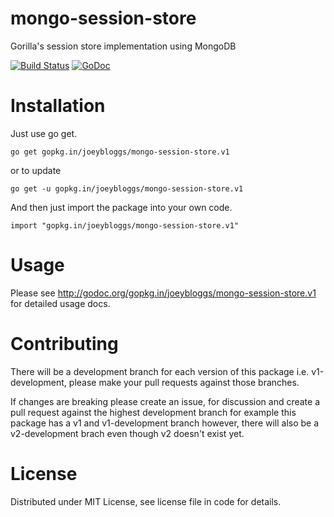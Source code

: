 # mongo-session-store
Gorilla's session store implementation using MongoDB

[![Build Status](https://travis-ci.org/joeybloggs/mongo-session-store.svg?branch=v1)](https://travis-ci.org/joeybloggs/mongo-session-store)
[![GoDoc](https://godoc.org/gopkg.in/joeybloggs/mongo-session-store.v1?status.svg)](https://godoc.org/gopkg.in/joeybloggs/mongo-session-store.v1)

Installation
============

Just use go get.

	go get gopkg.in/joeybloggs/mongo-session-store.v1

or to update

	go get -u gopkg.in/joeybloggs/mongo-session-store.v1

And then just import the package into your own code.

	import "gopkg.in/joeybloggs/mongo-session-store.v1"

Usage
=====

Please see http://godoc.org/gopkg.in/joeybloggs/mongo-session-store.v1 for detailed usage docs.

Contributing
============

There will be a development branch for each version of this package i.e. v1-development, please
make your pull requests against those branches.

If changes are breaking please create an issue, for discussion and create a pull request against
the highest development branch for example this package has a v1 and v1-development branch
however, there will also be a v2-development brach even though v2 doesn't exist yet.

License
=========
Distributed under MIT License, see license file in code for details.
